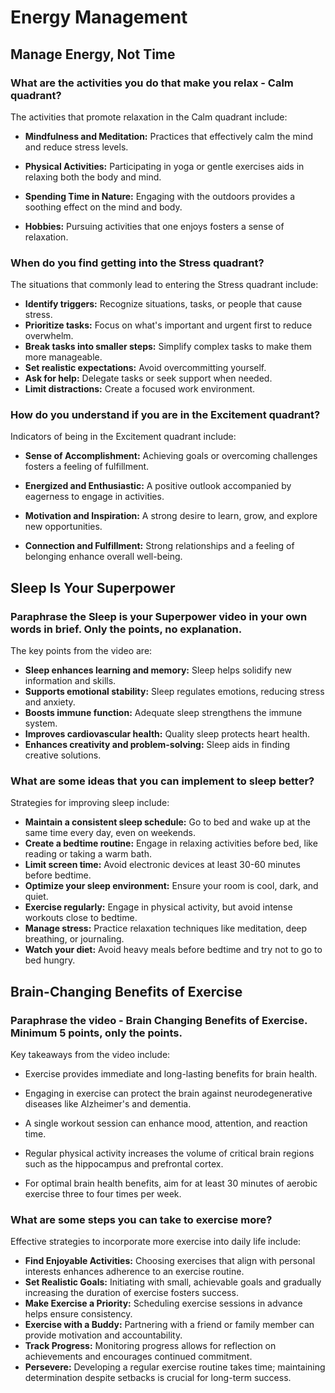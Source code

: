 # Energy Management

## Manage Energy, Not Time

### What are the activities you do that make you relax - Calm quadrant?
The activities that promote relaxation in the Calm quadrant include:
- **Mindfulness and Meditation:** Practices that effectively calm the mind and reduce stress levels.

- **Physical Activities:** Participating in yoga or gentle exercises aids in relaxing both the body and mind.
- **Spending Time in Nature:** Engaging with the outdoors provides a soothing effect on the mind and body.
- **Hobbies:** Pursuing activities that one enjoys fosters a sense of relaxation.


###  When do you find getting into the Stress quadrant?
The situations that commonly lead to entering the Stress quadrant include:

+ **Identify triggers:** Recognize situations, tasks, or people that cause stress.
+ **Prioritize tasks:** Focus on what's important and urgent first to reduce overwhelm.
+ **Break tasks into smaller steps:** Simplify complex tasks to make them more manageable.
+ **Set realistic expectations:** Avoid overcommitting yourself.
+ **Ask for help:** Delegate tasks or seek support when needed.
+ **Limit distractions:** Create a focused work environment.

### How do you understand if you are in the Excitement quadrant?
Indicators of being in the Excitement quadrant include:
- **Sense of Accomplishment:** Achieving goals or overcoming challenges fosters a feeling of fulfillment.
- **Energized and Enthusiastic:** A positive outlook accompanied by eagerness to engage in activities.

- **Motivation and Inspiration:** A strong desire to learn, grow, and explore new opportunities.

- **Connection and Fulfillment:** Strong relationships and a feeling of belonging enhance overall well-being.

## Sleep Is Your Superpower

### Paraphrase the Sleep is your Superpower video in your own words in brief. Only the points, no explanation.
The key points from the video are:
+ **Sleep enhances learning and memory:** Sleep helps solidify new information and skills.
+ **Supports emotional stability:** Sleep regulates emotions, reducing stress and anxiety.
+ **Boosts immune function:** Adequate sleep strengthens the immune system.
+ **Improves cardiovascular health:** Quality sleep protects heart health.
+ **Enhances creativity and problem-solving:** Sleep aids in finding creative solutions.

### What are some ideas that you can implement to sleep better?
Strategies for improving sleep include:
+ **Maintain a consistent sleep schedule:** Go to bed and wake up at the same time every day, even on weekends.
+ **Create a bedtime routine:** Engage in relaxing activities before bed, like reading or taking a warm bath.
+ **Limit screen time:** Avoid electronic devices at least 30-60 minutes before bedtime.
+ **Optimize your sleep environment:** Ensure your room is cool, dark, and quiet.
+ **Exercise regularly:** Engage in physical activity, but avoid intense workouts close to bedtime.
+ **Manage stress:** Practice relaxation techniques like meditation, deep breathing, or journaling.
+ **Watch your diet:** Avoid heavy meals before bedtime and try not to go to bed hungry.


## Brain-Changing Benefits of Exercise

### Paraphrase the video - Brain Changing Benefits of Exercise. Minimum 5 points, only the points.
Key takeaways from the video include:
- Exercise provides immediate and long-lasting benefits for brain health.
- Engaging in exercise can protect the brain against neurodegenerative diseases like Alzheimer's and dementia.
- A single workout session can enhance mood, attention, and reaction time.
- Regular physical activity increases the volume of critical brain regions such as the hippocampus and prefrontal cortex.

- For optimal brain health benefits, aim for at least 30 minutes of aerobic exercise three to four times per week.

### What are some steps you can take to exercise more?
Effective strategies to incorporate more exercise into daily life include:
- **Find Enjoyable Activities:** Choosing exercises that align with personal interests enhances adherence to an exercise routine.
- **Set Realistic Goals:** Initiating with small, achievable goals and gradually increasing the duration of exercise fosters success.
- **Make Exercise a Priority:** Scheduling exercise sessions in advance helps ensure consistency.
- **Exercise with a Buddy:** Partnering with a friend or family member can provide motivation and accountability.
- **Track Progress:** Monitoring progress allows for reflection on achievements and encourages continued commitment.
- **Persevere:** Developing a regular exercise routine takes time; maintaining determination despite setbacks is crucial for long-term success.